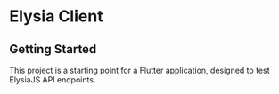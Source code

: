 # Elysia Client

## Getting Started

This project is a starting point for a Flutter application, designed to test ElysiaJS API endpoints.

